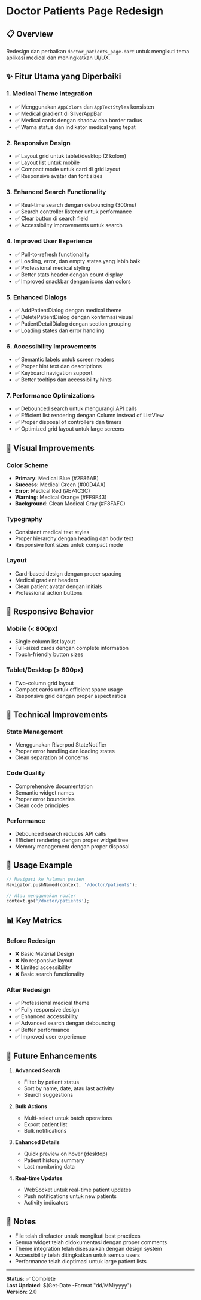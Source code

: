 # Doctor Patients Page Redesign

## 📋 Overview
Redesign dan perbaikan `doctor_patients_page.dart` untuk mengikuti tema aplikasi medical dan meningkatkan UI/UX.

## ✨ Fitur Utama yang Diperbaiki

### 1. **Medical Theme Integration**
- ✅ Menggunakan `AppColors` dan `AppTextStyles` konsisten
- ✅ Medical gradient di SliverAppBar
- ✅ Medical cards dengan shadow dan border radius
- ✅ Warna status dan indikator medical yang tepat

### 2. **Responsive Design**
- ✅ Layout grid untuk tablet/desktop (2 kolom)
- ✅ Layout list untuk mobile
- ✅ Compact mode untuk card di grid layout
- ✅ Responsive avatar dan font sizes

### 3. **Enhanced Search Functionality**
- ✅ Real-time search dengan debouncing (300ms)
- ✅ Search controller listener untuk performance
- ✅ Clear button di search field
- ✅ Accessibility improvements untuk search

### 4. **Improved User Experience**
- ✅ Pull-to-refresh functionality
- ✅ Loading, error, dan empty states yang lebih baik
- ✅ Professional medical styling
- ✅ Better stats header dengan count display
- ✅ Improved snackbar dengan icons dan colors

### 5. **Enhanced Dialogs**
- ✅ AddPatientDialog dengan medical theme
- ✅ DeletePatientDialog dengan konfirmasi visual
- ✅ PatientDetailDialog dengan section grouping
- ✅ Loading states dan error handling

### 6. **Accessibility Improvements**
- ✅ Semantic labels untuk screen readers
- ✅ Proper hint text dan descriptions
- ✅ Keyboard navigation support
- ✅ Better tooltips dan accessibility hints

### 7. **Performance Optimizations**
- ✅ Debounced search untuk mengurangi API calls
- ✅ Efficient list rendering dengan Column instead of ListView
- ✅ Proper disposal of controllers dan timers
- ✅ Optimized grid layout untuk large screens

## 🎨 Visual Improvements

### Color Scheme
- **Primary**: Medical Blue (#2E86AB)
- **Success**: Medical Green (#00D4AA)
- **Error**: Medical Red (#E74C3C)
- **Warning**: Medical Orange (#FF9F43)
- **Background**: Clean Medical Gray (#F8FAFC)

### Typography
- Consistent medical text styles
- Proper hierarchy dengan heading dan body text
- Responsive font sizes untuk compact mode

### Layout
- Card-based design dengan proper spacing
- Medical gradient headers
- Clean patient avatar dengan initials
- Professional action buttons

## 📱 Responsive Behavior

### Mobile (< 800px)
- Single column list layout
- Full-sized cards dengan complete information
- Touch-friendly button sizes

### Tablet/Desktop (> 800px)
- Two-column grid layout
- Compact cards untuk efficient space usage
- Responsive grid dengan proper aspect ratios

## 🔧 Technical Improvements

### State Management
- Menggunakan Riverpod StateNotifier
- Proper error handling dan loading states
- Clean separation of concerns

### Code Quality
- Comprehensive documentation
- Semantic widget names
- Proper error boundaries
- Clean code principles

### Performance
- Debounced search reduces API calls
- Efficient rendering dengan proper widget tree
- Memory management dengan proper disposal

## 🚀 Usage Example

```dart
// Navigasi ke halaman pasien
Navigator.pushNamed(context, '/doctor/patients');

// Atau menggunakan router
context.go('/doctor/patients');
```

## 📊 Key Metrics

### Before Redesign
- ❌ Basic Material Design
- ❌ No responsive layout
- ❌ Limited accessibility
- ❌ Basic search functionality

### After Redesign
- ✅ Professional medical theme
- ✅ Fully responsive design
- ✅ Enhanced accessibility
- ✅ Advanced search dengan debouncing
- ✅ Better performance
- ✅ Improved user experience

## 🔄 Future Enhancements

1. **Advanced Search**
   - Filter by patient status
   - Sort by name, date, atau last activity
   - Search suggestions

2. **Bulk Actions**
   - Multi-select untuk batch operations
   - Export patient list
   - Bulk notifications

3. **Enhanced Details**
   - Quick preview on hover (desktop)
   - Patient history summary
   - Last monitoring data

4. **Real-time Updates**
   - WebSocket untuk real-time patient updates
   - Push notifications untuk new patients
   - Activity indicators

## 📝 Notes

- File telah direfactor untuk mengikuti best practices
- Semua widget telah didokumentasi dengan proper comments
- Theme integration telah disesuaikan dengan design system
- Accessibility telah ditingkatkan untuk semua users
- Performance telah dioptimasi untuk large patient lists

---

**Status**: ✅ Complete  
**Last Updated**: $(Get-Date -Format "dd/MM/yyyy")  
**Version**: 2.0  
